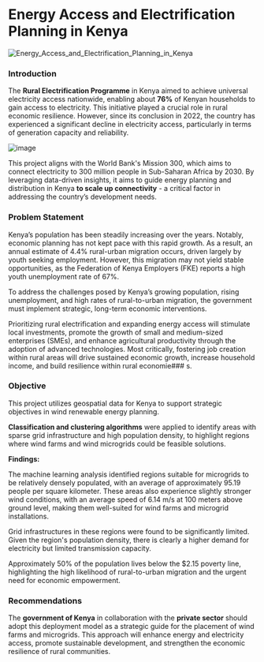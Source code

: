 # Energy Access and Electrification Planning in Kenya

![Energy_Access_and_Electrification_Planning_in_Kenya](https://github.com/user-attachments/assets/b4d28b7b-418c-4b54-ad95-e43b78e00d72)


### Introduction

The **Rural Electrification Programme** in Kenya aimed to achieve universal electricity access nationwide, enabling about **76%** of Kenyan households to gain access to electricity. This initiative played a crucial role in rural economic resilience. However, since its conclusion in 2022, the country has experienced a significant decline in electricity access, particularly in terms of generation capacity and reliability.

![image](https://github.com/user-attachments/assets/a878b19a-374c-4ede-8048-60fdab1aa26f)


This project aligns with the World Bank's Mission 300, which aims to connect electricity to 300 million people in Sub-Saharan Africa by 2030. By leveraging data-driven insights, it aims to guide energy planning and distribution in Kenya **to scale up connectivity** - a critical factor in addressing the country’s development needs.

### Problem Statement

Kenya’s population has been steadily increasing over the years. Notably, economic planning has not kept pace with this rapid growth.  As a result, an annual estimate of 4.4% rural-urban migration occurs, driven largely by youth seeking employment. However, this migration may not yield stable opportunities, as the Federation of Kenya Employers (FKE) reports a high youth unemployment rate of 67%.

To address the challenges posed by Kenya’s growing population, rising unemployment, and high rates of rural-to-urban migration, the government must implement strategic, long-term economic interventions. 

Prioritizing rural electrification and expanding energy access will stimulate local investments, promote the growth of small and medium-sized enterprises (SMEs), and enhance agricultural productivity through the adoption of advanced technologies. Most critically, fostering job creation within rural areas will drive sustained economic growth, increase household income, and build resilience within rural economie### s.


### Objective

This project utilizes geospatial data for Kenya to support strategic objectives in wind renewable energy planning.

**Classification and clustering algorithms** were applied to identify areas with sparse grid infrastructure and high population density, to highlight regions where wind farms and wind microgrids could be feasible solutions. 

**Findings:**

The machine learning analysis identified regions suitable for microgrids to be relatively densely populated, with an average of approximately 95.19 people per square kilometer. These areas also experience slightly stronger wind conditions, with an average speed of 6.14 m/s at 100 meters above ground level, making them well-suited for wind farms and microgrid installations.

Grid infrastructures in these regions were found to be significantly limited. Given the region's population density, there is clearly a higher demand for electricity but limited transmission capacity.

Approximately 50% of the population lives below the $2.15 poverty line, highlighting the high likelihood of rural-to-urban migration and the urgent need for economic empowerment.

### Recommendations

The **government of Kenya** in collaboration with the **private sector** should adopt this deployment model as a strategic guide for the placement of wind farms and microgrids. This approach will enhance energy and electricity access, promote sustainable development, and strengthen the economic resilience of rural communities.
